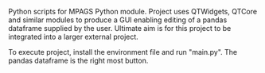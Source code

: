 Python scripts for MPAGS Python module.
Project uses QTWidgets, QTCore and similar modules to produce a GUI enabling editing of a pandas dataframe supplied by the user.
Ultimate aim is for this project to be integrated into a larger external project.

To execute project, install the environment file and run "main.py". The pandas dataframe is the right most button.